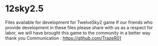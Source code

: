 # 12sky2.5
Files available for development for TwelveSky2 game
If our friends who provide development in these files please share with us as a respect for labor, we will have brought this game to the community in a better way thank you
Communication : https://github.com/TrazeR01
